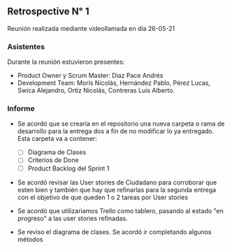 
## Retrospective N° 1
Reunión realizada mediante videollamada en día 26-05-21

### Asistentes
Durante la reunión estuvieron presentes:
* Product Owner y Scrum Master: Diaz Pace Andrés
* Development Team: Moris Nicolás, Hernández Pablo, Pérez Lucas, Swica Alejandro, Ortiz Nicolás, Contreras Luis Alberto.

### Informe

* Se acordó que se crearía en el repositorio una nueva carpeta o rama de desarrollo para la entrega dos a fin de no modificar lo ya entregado. Esta carpeta va a contener:

	 - [ ] Diagrama de Clases
	 - [ ] Criterios de Done  
	 - [ ] Product Backlog del Sprint 1

* Se acordó revisar las User stories de Ciudadano para corroborar que esten bien y también que hay que refinarlas para la segunda entrega con el objetivo de que queden 1 o 2 tareas por User stories

* Se acordó que utilizariamos Trello como tablero, pasando al estado "en progreso" a las user stories refinadas.

* Se reviso el diagrama de clases. Se acordó ir completando algunos métodos
